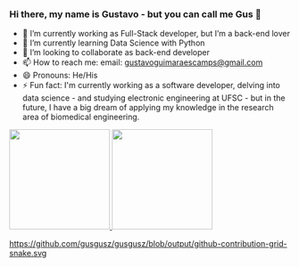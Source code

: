 ### Hi there, my name is Gustavo - but you can call me Gus 👋


- 🔭 I’m currently working as Full-Stack developer, but I’m a back-end lover
- 🌱 I’m currently learning Data Science with Python
- 👯 I’m looking to collaborate as back-end developer
- 📫 How to reach me: email: gustavoguimaraescamps@gmail.com 
- 😄 Pronouns: He/His
- ⚡ Fun fact: I'm currently working as a software developer, delving into data science - and studying electronic engineering at UFSC - but in the future, I have a big dream of applying my knowledge in the research area of biomedical engineering.

<div>
<a href="https://github.com/seu-usuário-aqui">
<img height="180em" src="https://github-readme-stats.vercel.app/api/top-langs/?username=gusgusz&layout=compact&langs_count=7&theme=dracula"/>
<img height="180em" src="https://github-readme-stats.vercel.app/api?username=gusgusz&show_icons=true&theme=dracula&include_all_commits=true&count_private=true"/>
</div>

 https://github.com/gusgusz/gusgusz/blob/output/github-contribution-grid-snake.svg
